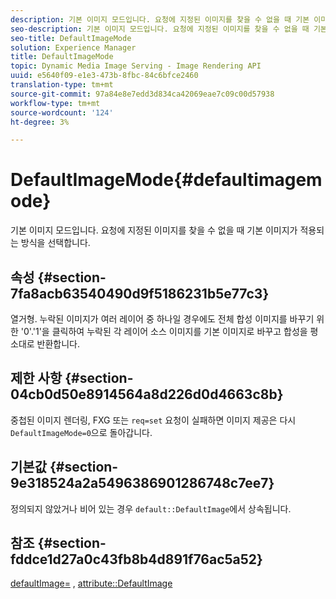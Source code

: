 ```yaml
---
description: 기본 이미지 모드입니다. 요청에 지정된 이미지를 찾을 수 없을 때 기본 이미지가 적용되는 방식을 선택합니다.
seo-description: 기본 이미지 모드입니다. 요청에 지정된 이미지를 찾을 수 없을 때 기본 이미지가 적용되는 방식을 선택합니다.
seo-title: DefaultImageMode
solution: Experience Manager
title: DefaultImageMode
topic: Dynamic Media Image Serving - Image Rendering API
uuid: e5640f09-e1e3-473b-8fbc-84c6bfce2460
translation-type: tm+mt
source-git-commit: 97a84e8e7edd3d834ca42069eae7c09c00d57938
workflow-type: tm+mt
source-wordcount: '124'
ht-degree: 3%

---
```



# DefaultImageMode{#defaultimagemode}

기본 이미지 모드입니다. 요청에 지정된 이미지를 찾을 수 없을 때 기본 이미지가 적용되는 방식을 선택합니다.

## 속성 {#section-7fa8acb63540490d9f5186231b5e77c3}

열거형. 누락된 이미지가 여러 레이어 중 하나일 경우에도 전체 합성 이미지를 바꾸기 위한 &#39;0&#39;.&#39;1&#39;을 클릭하여 누락된 각 레이어 소스 이미지를 기본 이미지로 바꾸고 합성을 평소대로 반환합니다.

## 제한 사항 {#section-04cb0d50e8914564a8d226d0d4663c8b}

중첩된 이미지 렌더링, FXG 또는 `req=set` 요청이 실패하면 이미지 제공은 다시 `DefaultImageMode=0`으로 돌아갑니다.

## 기본값 {#section-9e318524a2a5496386901286748c7ee7}

정의되지 않았거나 비어 있는 경우 `default::DefaultImage`에서 상속됩니다.

## 참조 {#section-fddce1d27a0c43fb8b4d891f76ac5a52}

[defaultImage=](../../../../../is-api/image-catalog/image-serving-api-ref/c-image-catalog-reference/c-attributes-reference/r-is-cat-defaultimage.md#reference-8e9900e129f54ed68462a3c2fc3bc433) ,  [attribute::DefaultImage](../../../../../is-api/http-ref/image-serving-api-ref/c-http-protocol-reference/c-command-reference/r-is-http-defaultimage.md#reference-209aa6ce830f490483412eb26af67fd2)
